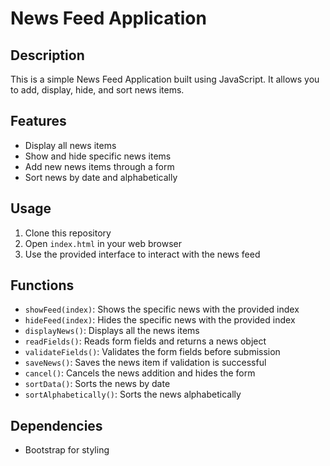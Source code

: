 # News Feed Application

## Description
This is a simple News Feed Application built using JavaScript. It allows you to add, display, hide, and sort news items.

## Features
- Display all news items
- Show and hide specific news items
- Add new news items through a form
- Sort news by date and alphabetically

## Usage
1. Clone this repository
2. Open `index.html` in your web browser
3. Use the provided interface to interact with the news feed

## Functions
- `showFeed(index)`: Shows the specific news with the provided index
- `hideFeed(index)`: Hides the specific news with the provided index
- `displayNews()`: Displays all the news items
- `readFields()`: Reads form fields and returns a news object
- `validateFields()`: Validates the form fields before submission
- `saveNews()`: Saves the news item if validation is successful
- `cancel()`: Cancels the news addition and hides the form
- `sortData()`: Sorts the news by date
- `sortAlphabetically()`: Sorts the news alphabetically

## Dependencies
- Bootstrap for styling
